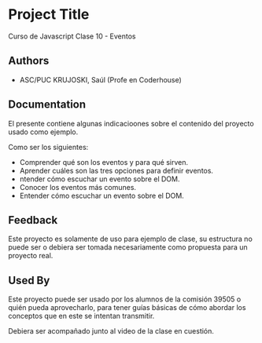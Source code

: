 
# Project Title

Curso de Javascript
Clase 10 - Eventos

## Authors

- ASC/PUC KRUJOSKI, Saúl (Profe en Coderhouse)


## Documentation

El presente contiene algunas indicacioones sobre el contenido del proyecto usado como ejemplo.

Como ser los siguientes:
* Comprender qué son los eventos y para qué sirven.
* Aprender cuáles son las tres opciones para definir eventos.
* ntender cómo escuchar un evento sobre el DOM.
* Conocer los eventos más comunes.
* Entender cómo escuchar un evento sobre el DOM.


## Feedback

Este proyecto es solamente de uso para ejemplo de clase, su estructura no puede ser o debiera ser tomada necesariamente como propuesta para un proyecto real.

## Used By

Este proyecto puede ser usado por los alumnos de la comisión 39505 o quién pueda aprovecharlo, para tener guías básicas de cómo abordar los conceptos que en este se intentan transmitir.

Debiera ser acompañado junto al video de la clase en cuestión.

